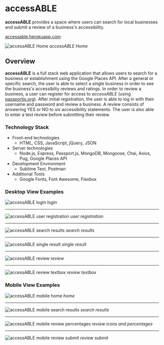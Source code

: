 # accessABLE

**accessABLE** provides a space where users can search for local businesses and submit a review of a business's accessibility.

[accessable.herokuapp.com](https://accessable.herokuapp.com "accessABLE")

![accessABLE Home](dev_images/desktop_home.png "accessABLE Home") *accessABLE Home*


## Overview ##
**accessABLE** is a full stack web application that allows users to search for a business or establishment using the Google Places API. After a general or specific search, the user is able to select a single business in order to see the business's accessibilty reviews and ratings. In order to review a business, a user can register for access to *accessABLE* (using [passportjs.org](http://www.passportjs.org/ "Passport")). After initial registration, the user is able to log in with their username and password and review a business.  A review consists of answering YES or NO to six accessibility statements.  The user is also able to enter a text review before submitting their review.  

### Technology Stack ###
*  Front-end technologies
    +  HTML, CSS, JavaScript, jQuery, JSON
*  Server technologies
    +  Node.js, Express, Passport.js, MongoDB, Mongoose, Chai, Axios, Pug, Google Places API
*  Development Environment
    +  Sublime Text, Postman
* Additional Tools
    +  Google Fonts, Font Awesome, Flexbox


### Desktop View Examples ###
![accessABLE login](dev_images/desktop_login.png "accessABLE login")
*login*
* * *
![accessABLE user registration](dev_images/desktop_user_reg.png "accessABLE user registration")
*user registration*
* * *
![accessABLE search results](dev_images/desktop_results.png "accessABLE search results")
*search results*
* * *
![accessABLE single result](dev_images/desktop_single_result.png "accessABLE single result")
*single result*
* * *
![accessABLE review](dev_images/desktop_review.png "accessABLE review")
*review*
* * *
![accessABLE review textbox](dev_images/desktop_review_textbox.png "accessABLE review textbox")
*review textbox*

### Mobile View Examples ###
![accessABLE mobile home](/dev_images/mobile_home.jpg "accessABLE mobile home")
*home*
* * *
![accessABLE mobile search results](/dev_images/mobile_results.jpg "accessABLE mobile search results")
*search results*
* * *
![accessABLE mobile review percentages](/dev_images/mobile_review_percentages.jpg "accessABLE mobile review percentages")
*review icons and percentages*
* * *
![accessABLE mobile review submit](/dev_images/mobile_review_submit.jpg "accessABLE mobile review submit")
*review submit*